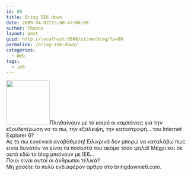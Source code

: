 ```yaml
---
id: 89
title: Bring IE6 down
date: 2009-04-02T15:00:47+00:00
author: Thanos
layout: post
guid: http://localhost:8888/silverblog/?p=89
permalink: /bring-ie6-down/
categories:
  - Web
tags:
  - ie6
---
```

[<img class="alignright size-full wp-image-88" title="IE6 down" src="http://localhost:8888/silverblog/wp-content/uploads/2010/02/bd.png" alt="" width="117" height="120" />](http://localhost:8888/silverblog/wp-content/uploads/2010/02/bd.png)Πληθαίνουν με το καιρό οι καμπάνιες για την εξουδετέρωση να το πω, την εξάλειψη, την καταστροφή… του Internet Explorer 6?  
Ας το πω ευγενικά αναβάθμιση! Ειλικρινά δεν μπορώ να καταλάβω πως είναι δυνατόν να είναι τα ποσοστά του ακόμα τόσο ψηλά! Μέχρι και σε αυτό εδώ το blog μπαίνουν με ΙΕ6…  
Ποιοι είναι αυτοί οι άνθρωποι τελικά?  
Μη χάσετε το πολύ ενδιαφέρον αρθρο στο bringdownie6.com.
